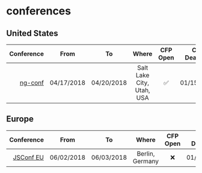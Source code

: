 # conferences

## United States

| Conference | From | To        | Where           | CFP Open | CFP Deadline  | CFP | 
| ---------: | :---: | ------------- |:-------------:| :----: |:-----:| ------: |
| [ng-conf](https://ng-conf.org/)  |  04/17/2018      | 04/20/2018 | Salt Lake City, Utah, USA | :white_check_mark: |01/15/2018 | [Apply](https://docs.google.com/forms/d/e/1FAIpQLSc_sWRfsyNsq7CRdHqjLaSM_bgL_z-WoEHAltQr8a-2y4yKmg/viewform)

## Europe

| Conference | From | To        | Where           | CFP Open | CFP Deadline  | CFP | 
| ---------: | :---: | ------------- |:-------------:| :----: |:-----:| ------: |
| [JSConf EU](https://2018.jsconf.eu)  |  06/02/2018      | 06/03/2018 | Berlin, Germany | :x: |01/01/2018 | [Apply](https://docs.google.com/forms/d/e/1FAIpQLScKkOdU30XlZ34hrBZ53jdD0CgKS-_wRDKBbc3JZTr_zjP7nw/viewform)
